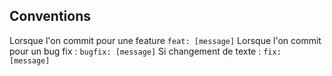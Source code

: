 ## Conventions 

Lorsque l'on commit pour une feature
``feat: [message]``
Lorsque l'on commit pour un bug fix :
``bugfix: [message]``
Si changement de texte :
``fix: [message]``